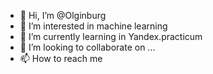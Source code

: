- 👋 Hi, I’m @Olginburg
- 👀 I’m interested in machine learning
- 🌱 I’m currently learning in Yandex.practicum
- 💞️ I’m looking to collaborate on ...
- 📫 How to reach me 

<!---
Olginburg/Olginburg is a ✨ special ✨ repository because its `README.md` (this file) appears on your GitHub profile.
You can click the Preview link to take a look at your changes.
--->
  
